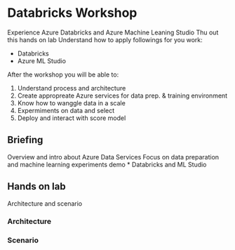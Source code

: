# Databricks Workshop

Experience Azure Databricks and Azure Machine Leaning Studio
Thu out this hands on lab Understand how to apply followings for you work:

* Databricks
* Azure ML Studio


After the workshop you will be able to:

1. Understand process and architecture
1. Create appropreate Azure services for data prep. & training environment
1. Know how to wanggle data in a scale
1. Expermiments on data and select  
1. Deploy and interact with score model


## Briefing

Overview and intro about Azure Data Services
	Focus on data preparation and machine learning experiments 
	demo
		* Databricks and ML Studio

## Hands on lab
Architecture and scenario

### Architecture


### Scenario 

	
	
		
